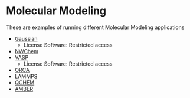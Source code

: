 # Molecular Modeling

These are examples of running different Molecular Modeling applications 

- [Gaussian](https://gaussian.com/)
	- License Software: Restricted access
- [NWChem](https://nwchemgit.github.io/)
- [VASP](https://www.vasp.at/)
	- License Software: Restricted access
- [ORCA](https://orcaforum.kofo.mpg.de/app.php/portal) 
- [LAMMPS](https://www.lammps.org)
- [QCHEM](https://www.q-chem.com/)
- [AMBER](https://ambermd.org/)
 

